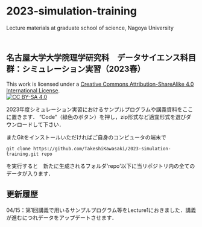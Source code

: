 # 2023-simulation-training
Lecture materials at graduate school of science, Nagoya University

## <br>名古屋大学大学院理学研究科　データサイエンス科目群：シミュレーション実習（2023春）

This work is licensed under a
[Creative Commons Attribution-ShareAlike 4.0 International License][cc-by-sa].<br>
[![CC BY-SA 4.0][cc-by-sa-image]][cc-by-sa]

[cc-by-sa]: http://creativecommons.org/licenses/by-sa/4.0/
[cc-by-sa-image]: https://licensebuttons.net/l/by-sa/4.0/88x31.png
[cc-by-sa-shield]: https://img.shields.io/badge/License-CC%20BY--SA%204.0-lightgrey.svg


2023年度シミュレーション実習におけるサンプルプログラムや講義資料をここに置きます．
”Code”（緑色のボタン）を押し，zip形式など適宜形式を選びダウンロードして下さい．

またGitをインストールいただければご自身のコンピュータの端末で
```
git clone https://github.com/TakeshiKawasaki/2023-simulation-training.git repo
```
を実行すると　新たに生成されるフォルダ'repo'以下に当リポジトリ内の全てのデータが入ります．

## 更新履歴<br>
04/15：第1回講義で用いるサンプルプログラム等をLecture1におきました．講義が進むにつれデータをアップデートさせます．<br>
